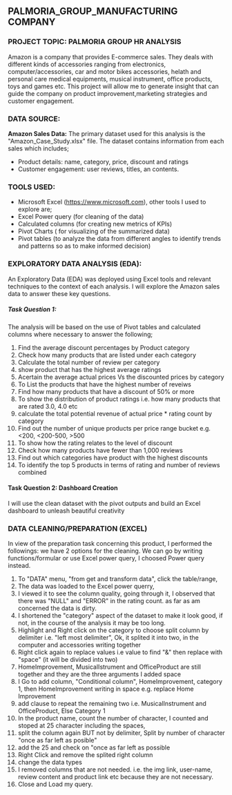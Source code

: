 ## PALMORIA_GROUP_MANUFACTURING COMPANY


###  PROJECT TOPIC: PALMORIA GROUP HR ANALYSIS
Amazon is a company that provides E-commerce sales. They deals with different kinds of accessories ranging from electronics, computer/accessories, car and motor bikes accessories, helath and personal care medical equipments, musical instrument, office products, toys and games etc. This project will allow me to generate insight that can guide the company on product improvement,marketing strategies and customer engagement.

### DATA SOURCE:
**Amazon Sales Data:** The primary dataset used for this analysis is the "Amazon_Case_Study.xlsx" file. The dataset contains information from each sales which includes;
* Product details: name, category, price, discount and ratings
* Customer engagement: user reviews, titles, an contents.

### TOOLS USED: 
- Microsoft Excel (https://www.microsoft.com), other tools I used to explore are;
- Excel Power query (for cleaning of the data)
- Calculated columns (for creating new metrics of KPIs)
- Pivot Charts ( for visualizing of the summarized data)
- Pivot tables (to analyze the data from different angles to identify trends and patterns so as to make informed decision)

###  EXPLORATORY DATA ANALYSIS (EDA):
An Exploratory Data (EDA) was deployed using Excel tools and relevant techniques to the context of each analysis. I will explore the Amazon sales data to answer these key questions. 

##### Task Question 1:

The analysis will be based on the use of Pivot tables and calculated columns where necessary to answer the following;
  1. Find the average discount percentages by Product category
  2. Check how many products that are listed under each category
  3. Calculate the total number of review per category
  4. show product that has the highest average ratings
  5. Acertain the average actual prices Vs the discounted prices by category
  6. To List the products that have the highest number of reveiws
  7. Find how  many products that have a discount of 50% or more
  8. To show the distribution of product ratings i.e. how many products that are rated 3.0, 4.0 etc
  9. calculate the total potential revenue of actual price * rating count by category
  10. Find out the number of unique products per price range bucket e.g. <200, <200-500, >500
  11. To show how the rating relates to the level of discount
  12. Check how many products have fewer than 1,000 reviews
  13. Find out which categories have product with the highest discounts
  14. To identify the top 5 products in terms of rating and number of reviews combined
  
#### Task Question 2: Dashboard Creation
I will use the clean dataset with the pivot outputs and build an Excel dashboard to unleash beautiful creativity

### DATA CLEANING/PREPARATION (EXCEL)
In view of the preparation task concerning this product, I performed the followings: we have 2 options for the cleaning. We can go by writing functions/formular or use Excel power query, I choosed Power query instead. 
1. To "DATA" menu, "from get and transform data", click the table/range,
2. The data was loaded to the Excel power querry,
3. I viewed it to see the column quality, going through it, I observed that there was "NULL" and "ERROR" in the rating count. as far as am concerned the data is dirty.
4. I shortened the "category" aspect of the dataset to make it look good, if not, in the course of the analysis it may be too long.
5. Highlight and Right click on the category to choose split column by delimiter i.e. "left most delimiter", Ok, it splited it into two, in the computer and accessories writing together
7. Right click again to replace values i.e value to find "&" then replace with "space" (it will be divided into two)
8. HomeImprovement, MusicalIstrument and OfficeProduct are still together and they are the three arguments I added space
9. I Go to add column, "Conditional column", HomeImprovement, category 1, then HomeImprovement writing in space e.g. replace Home Improvement
10. add clause to repeat the remaining two i.e. MusicalInstrument and OfficeProduct, Else Category 1
11. In the product name, count the number of character, I counted and stoped at 25 character including the spaces,
12. split the column again BUT not by delimiter, Split by number of character "once as far left as posible"
13. add the 25 and check on "once as far left as possible
14. Right Click and remove the splited right column
15. change the data types
16. I removed columns that are not needed. i.e. the img link, user-name, review content and product link etc because they are not necessary.
17. Close and Load my query.
